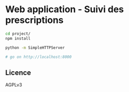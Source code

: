 Web application - Suivi des prescriptions
=========================================

~~~bash
cd project/
npm install

python -m SimpleHTTPServer

# go on http://localhost:8000
~~~

Licence
-------
AGPLv3
